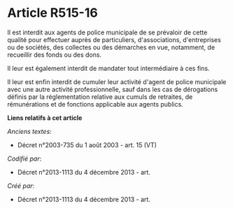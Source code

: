 # Article R515-16

Il est interdit aux agents de police municipale de se prévaloir de cette qualité pour effectuer auprès de particuliers,
d'associations, d'entreprises ou de sociétés, des collectes ou des démarches en vue, notamment, de recueillir des fonds ou
des dons.

Il leur est également interdit de mandater tout intermédiaire à ces fins.

Il leur est enfin interdit de cumuler leur activité d'agent de police municipale avec une autre activité professionnelle,
sauf dans les cas de dérogations définis par la réglementation relative aux cumuls de retraites, de rémunérations et de
fonctions applicable aux agents publics.

**Liens relatifs à cet article**

_Anciens textes_:

  - Décret n°2003-735 du 1 août 2003 - art. 15 (VT)

_Codifié par_:

  - Décret n°2013-1113 du 4 décembre 2013 - art.

_Créé par_:

  - Décret n°2013-1113 du 4 décembre 2013 - art.
